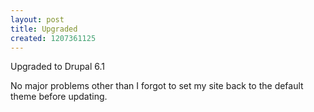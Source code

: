 ```yaml
--- 
layout: post
title: Upgraded
created: 1207361125
---
```

Upgraded to Drupal 6.1

No major problems other  than I forgot to set my site back to the default theme before updating.

